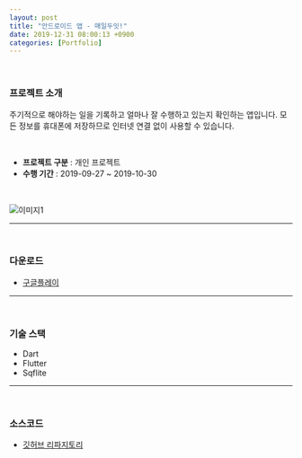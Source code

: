 ```yaml
---
layout: post
title: "안드로이드 앱 - 매일두잇!"
date: 2019-12-31 08:00:13 +0900
categories: [Portfolio]
---
```


<br>

### 프로젝트 소개

주기적으로 해야하는 일을 기록하고 얼마나 잘 수행하고 있는지 확인하는 앱입니다. 모든 정보를 휴대폰에 저장하므로 인터넷 연결 없이 사용할 수 있습니다.

<br>

- **프로젝트 구분** : 개인 프로젝트
- **수행 기간** : 2019-09-27 ~ 2019-10-30

<br>

![이미지1](https://drive.google.com/uc?id=1RjM5a-_cntiaNj0IoWQl1wT20fxGh23h)

---

<br>

### 다운로드

- [구글플레이](https://play.google.com/store/apps/details?id=jhkim.co.kr.doit_everyday)

---

<br>

### 기술 스택

- Dart
- Flutter
- Sqflite

---

<br>

### 소스코드

- [깃허브 리파지토리](https://github.com/codemakim/doit_everyday)

